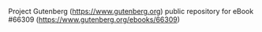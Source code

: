 Project Gutenberg (https://www.gutenberg.org) public repository for
eBook #66309 (https://www.gutenberg.org/ebooks/66309)
